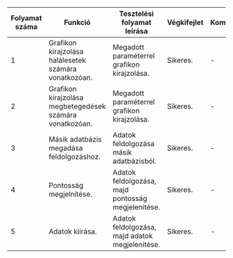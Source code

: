 | Folyamat száma  | Funkció | Tesztelési folyamat leírása | Végkifejlet | Komment | Teszter Neve | Időpont|
| --------------- | ------------- | ------------- | ------------- | ------------- | ------------- | ------------- |
| 1  | Grafikon kirajzolása halálesetek számára vonatkozóan. | Megadott paraméterrel grafikon kirajzolása. | Sikeres. | - | Suhaj Milán | 2021.12.13. |
| 2  | Grafikon kirajzolása megbetegedések számára vonatkozóan. | Megadott paraméterrel grafikon kirajzolása. | Sikeres. | - | Suhaj Milán | 2021.12.13. |
| 3  | Másik adatbázis megadása feldolgozáshoz. | Adatok feldolgozása másik adatbázisból. | Sikeres. | - | Suhaj Milán | 2021.12.13. |
| 4  | Pontosság megjelnítése. | Adatok feldolgozása, majd pontosság megjelenítése. | Sikeres. | - | Suhaj Milán | 2021.12.13. |
| 5  | Adatok kiírása. | Adatok feldolgozása, majd adatok megjelenítése. | Sikeres. | - | Suhaj Milán | 2021.12.13. |